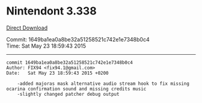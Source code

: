 # Nintendont 3.338
[Direct Download](./Nintendont.zip)

Commit: 1649ba1ea0a8be32a51258521c742e1e7348b0c4  
Time: Sat May 23 18:59:43 2015   

-----

```
commit 1649ba1ea0a8be32a51258521c742e1e7348b0c4
Author: FIX94 <fix94.1@gmail.com>
Date:   Sat May 23 18:59:43 2015 +0200

    -added majoras mask alternative audio stream hook to fix missing ocarina confirmation sound and missing credits music
    -slightly changed patcher debug output
```
